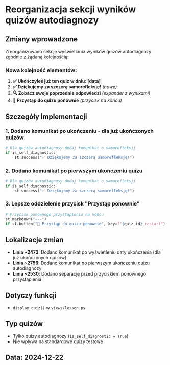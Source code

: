 # Reorganizacja sekcji wyników quizów autodiagnozy

## Zmiany wprowadzone

Zreorganizowano sekcje wyświetlania wyników quizów autodiagnozy zgodnie z żądaną kolejnością:

### Nowa kolejność elementów:

1. **✅ Ukończyłeś już ten quiz w dniu: [data]**
2. **✅ Dziękujemy za szczerą samorefleksję!** *(nowe)*
3. **🔍 Zobacz swoje poprzednie odpowiedzi** *(expander z wynikami)*
4. **🔄 Przystąp do quizu ponownie** *(przycisk na końcu)*

## Szczegóły implementacji

### 1. Dodano komunikat po ukończeniu - dla już ukończonych quizów
```python
# Dla quizów autodiagnosy dodaj komunikat o samorefleksji
if is_self_diagnostic:
    st.success("✅ Dziękujemy za szczerą samorefleksję!")
```

### 2. Dodano komunikat po pierwszym ukończeniu quizu
```python
# Dla quizów autodiagnosy dodaj komunikat o samorefleksji  
if is_self_diagnostic:
    st.success("✅ Dziękujemy za szczerą samorefleksję!")
```

### 3. Lepsze oddzielenie przycisk "Przystąp ponownie"
```python
# Przycisk ponownego przystąpienia na końcu
st.markdown("---")
if st.button("🔄 Przystąp do quizu ponownie", key=f"{quiz_id}_restart"):
```

## Lokalizacje zmian

- **Linia ~2473**: Dodano komunikat po wyświetleniu daty ukończenia (dla już ukończonych quizów)
- **Linia ~2756**: Dodano komunikat po pierwszym ukończeniu quizu autodiagnozy  
- **Linia ~2530**: Dodano separację przed przyciskiem ponownego przystąpienia

## Dotyczy funkcji
- `display_quiz()` w `views/lesson.py`

## Typ quizów
- Tylko quizy autodiagnozy (`is_self_diagnostic = True`)
- Nie wpływa na standardowe quizy testowe

## Data: 2024-12-22
